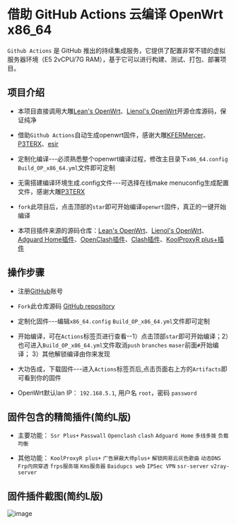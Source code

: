 # 借助 GitHub Actions 云编译 OpenWrt x86_64

`Github Actions` 是 GitHub 推出的持续集成服务，它提供了配置非常不错的虚拟服务器环境（E5 2vCPU/7G RAM），基于它可以进行构建、测试、打包、部署项目。

## 项目介绍

- 本项目直接调用大雕[Lean's OpenWrt](https://github.com/coolsnowwolf/lede)、[Lienol's OpenWrt](https://github.com/Lienol/openwrt-package)开源仓库源码，保证纯净

- 借助`Github Actions`自动生成openwrt固件，感谢大雕[KFERMercer](https://github.com/KFERMercer/OpenWrt-CI)、[P3TERX](https://github.com/P3TERX/Actions-OpenWrt)、[esir](https://github.com/esirplayground/AutoBuild-OpenWrt)

- 定制化编译---必须熟悉整个openwrt编译过程，修改主目录下`x86_64.config` `Build_OP_x86_64.yml`文件即可定制

- 无需搭建编译环境生成.config文件---可选择在线make menuconfig生成配置文件，感谢大雕[P3TERX](https://github.com/P3TERX/debugger-action)

- `fork`此项目后，点击顶部的`star`即可开始编译`openwrt`固件，真正的一键开始编译

- 本项目插件来源的源码仓库：[Lean's OpenWrt](https://github.com/coolsnowwolf/lede)、[Lienol's OpenWrt](https://github.com/Lienol/openwrt-package)、[Adguard Home插件](https://github.com/rufengsuixing/luci-app-adguardhome)、[OpenClash插件](https://github.com/vernesong/OpenClash)、[Clash插件](https://github.com/frainzy1477/luci-app-clash)、[KoolProxyR plus+插件](https://github.com/jefferymvp/luci-app-koolproxyR)

## 操作步骤

- 注册[GitHub](https://github.com/join)账号

- `Fork`此仓库源码 [GitHub repository](https://github.com/superstarfly/AutoBuild-OpenWrt-E)

- 定制化固件---编辑`x86_64.config` `Build_OP_x86_64.yml`文件即可定制

- 开始编译，可在`Actions`标签页进行查看--1）点击顶部`star`即可开始编译；2）也可进入`Build_OP_x86_64.yml`文件取消`push` `branches` `maser`前面`#`开始编译； 3）其他解锁编译由你来发现

- 大功告成，下载固件---进入`Actions`标签页后,点击页面右上方的`Artifacts`即可看到你的固件

- OpenWrt默认lan IP： `192.168.5.1`, 用户名 `root`，密码 `password`

## 固件包含的精简插件(简约L版)

- 主要功能： `Ssr Plus+` `Passwall`  `Openclash`  `clash`  `Adguard Home` `多线多拨` `负载均衡`

- 其他功能： `KoolProxyR plus+` `广告屏蔽大师plus+` `解锁网易云灰色歌曲` `动态DNS` `Frp内网穿透` `frps服务端` `Kms服务器` `Baidupcs web` `IPSec VPN` `ssr-server` `v2ray-server`

## 固件插件截图(简约L版)

![image](https://github.com/superstarfly/autobuild-openwrt-L/raw/master/imgfiles/openwrt-L.jpg)
